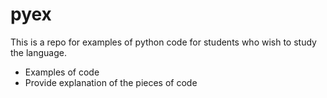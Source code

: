 # pyex
This is a repo for examples of python code for students who wish to study the language.
* Examples of code
* Provide explanation of the pieces of code
